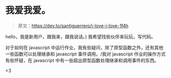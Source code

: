# 我爱我爱。

> 原文：<https://dev.to/santiguerrero/i-love-i-love-1f4h>

hello，我是新用户，跟我来，跟我说话。)
我希望找些伙伴来玩玩，写代码。

对于如何在 javascript 中运行作业，我有些疑问，除了原型函数之外，还有其他一些函数可以处理继承和 javascript 事件调用。/我对 javascript 作业的操作方式有些怀疑，在 javascript 中有一些超出原型函数处理继承和调用事件的东西。

<3